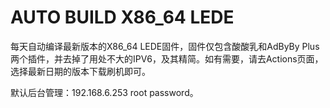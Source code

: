 # AUTO BUILD X86_64 LEDE

每天自动编译最新版本的X86_64 LEDE固件，固件仅包含酸酸乳和AdByBy Plus两个插件，并去掉了用处不大的IPV6，及其精简。如有需要，请去Actions页面，选择最新日期的版本下载刷机即可。

默认后台管理：192.168.6.253 root password。
